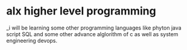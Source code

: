 # alx higher level programming

_i will be learning some other programming languages like
phyton
java script
SQL
and some other advance alglorithm of c as well as system engineering devops.

